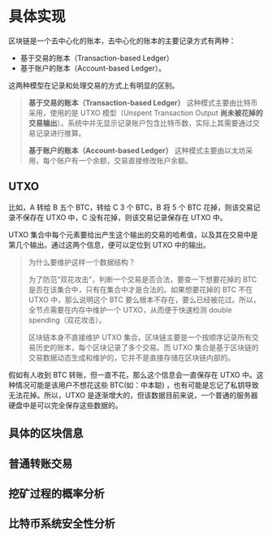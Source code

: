 # 具体实现

区块链是一个去中心化的账本，去中心化的账本的主要记录方式有两种：

- 基于交易的账本（Transaction-based Ledger）
- 基于账户的账本（Account-based Ledger）。

这两种模型在记录和处理交易的方式上有明显的区别。

> **基于交易的账本（Transaction-based Ledger）**
> 这种模式主要由比特币采用，使用的是 UTXO 模型（Unspent Transaction Output **尚未被花掉的交易输出**）。系统中并无显示记录账户包含比特币数，实际上其需要通过交易记录进行推算。
>
> **基于账户的账本（Account-based Ledger）**
> 这种模式主要由以太坊采用，每个账户有一个余额，交易直接修改账户余额。

## UTXO

比如，A 转给 B 五个 BTC，转给 C 3 个 BTC，B 将 5 个 BTC 花掉，则该交易记录不保存在 UTXO 中，C 没有花掉，则该交易记录保存在 UTXO 中。

UTXO 集合中每个元素要给出产生这个输出的交易的哈希值，以及其在交易中是第几个输出。通过这两个信息，便可以定位到 UTXO 中的输出。

> 为什么要维护这样一个数据结构？
>
> 为了防范“双花攻击”，判断一个交易是否合法，要查一下想要花掉的 BTC 是否在该集合中，只有在集合中才是合法的。如果想要花掉的 BTC 不在 UTXO 中，那么说明这个 BTC 要么根本不存在，要么已经被花过。所以，全节点需要在内存中维护一个 UTXO，从而便于快速检测 double spending（双花攻击）。
>
> 区块链本身不直接维护 UTXO 集合。区块链主要是一个按顺序记录所有交易历史的账本，每个区块记录了多个交易。而 UTXO 集合是基于区块链的交易数据动态生成和维护的，它并不是直接存储在区块链内部的。

假如有人收到 BTC 转账，但一直不花，那么这个信息会一直保存在 UTXO 中。这种情况可能是该用户不想花这些 BTC(如：中本聪) ，也有可能是忘记了私钥导致无法花掉。所以，UTXO 是逐渐增大的，但该数据目前来说，一个普通的服务器硬盘中是可以完全保存这些数据的。

## 具体的区块信息

## 普通转账交易

## 挖矿过程的概率分析

## 比特币系统安全性分析
